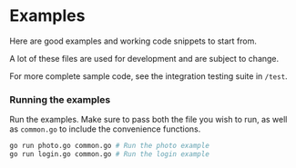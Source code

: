 # Examples

Here are good examples and working code snippets to start from.

A lot of these files are used for development and are subject to change.

For more complete sample code, see the integration testing suite in `/test`.

### Running the examples

Run the examples. Make sure to pass both the file you wish to run, as well as `common.go` to include the convenience functions.

```bash
go run photo.go common.go # Run the photo example
go run login.go common.go # Run the login example
```